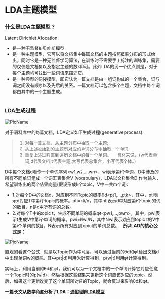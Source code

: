 # LDA主题模型

### 什么是LDA主题模型？
Latent Dirichlet Allocation:  

* 是一种无监督的贝叶斯模型
* 是一种主题模型，它可以将文档集中每篇文档的主题按照概率分布的形式给出。同时它是一种无监督学习算法，在训练时不需要手工标注的训练集，需要的仅仅是文档集以及指定主题的数k即可。此外LDA的另一个优点则是，对于每个主题均可找出一些词语来描述它。
* 是一种典型的词袋模型，即它认为一篇文档是由一组词构成的一个集合，词与词之间没有顺序以及先后的关系。一篇文档可以包含多个主题，文档中每个词都由其中的一个主题生成。  
  
 
  
### LDA生成过程  
  
![PicName](https://github.com/jiaruncao/jiaruncao.github.io/blob/master/NLP/Chapter3-topic%20model/formula/15.png)  
  
  
  
对于语料库中的每篇文档，LDA定义如下生成过程(generative process): 
> 1. 对每一篇文档，从主题分布中抽取一个主题;  
> 2. 从上述被抽到的主题所对应的单词分布中抽取一个单词;  
> 3. 重复上述过程直到遍历文档中的每一个单词。  
  
具体来说，(w代表单词;d代表文档;t代表主题;大写代表总集合，小写代表个体。)  

D中每个文档d看作一个单词序列<w1,w2,...,wn>，wi表示第i个单词。D中涉及的所有不同单词组成一个词汇表集合V (vocabulary)，LDA以文档集合D
作为输入，希望训练出的两个结果向量(假设形成k个topic，V中一共m个词):
* 1.对每个D中的文档d，对应到不同Topic的概率θd<pt1,...,ptk>，其中，pti表示d对应T中第i个topic的概率。pti=nti/n，其中nti表示d中对应第i个topic的词的数目，n是d中所有词的总数。
* 2.对每个T中的topic t，生成不同单词的概率φt<pw1,...,pwm>，其中，pwi表示t生成V中第i个单词的概率。pwi=Nwi/N，其中Nwi表示对应到topic t的V中第i个单词的数目，N表示所有对应到topict的单词总数。  
**所以LAD的核心公式是：**  
  
  
![PicName](https://github.com/jiaruncao/jiaruncao.github.io/blob/master/NLP/Chapter3-topic%20model/formula/16.png)  
  
  

直观的看这个公式，就是以Topic作为中间层，可以通过当前的θd和φt给出文档d中出现单词w的概率。其中p(t|d)利用θd计算得到，p(w|t)利用φt计算得到。  

实际上，利用当前的θd和φt，我们可以为一个文档中的一个单词计算它对应任意一个Topic时的p(w|d)，然后根据这些结果来更新这个词应该对应的topic。然后，如果这个更新改变了这个单词所对应的Topic，就会反过来影响θd和φt。  
  
**一篇长文从数学角度分析了LDA：[通俗理解LDA模型](https://blog.csdn.net/v_july_v/article/details/41209515)**

